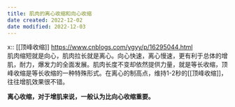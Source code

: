 ```yaml
---
title: 肌肉的离心收缩和向心收缩
date created: 2022-12-02
date modified: 2022-12-03
---
```

x:: [[顶峰收缩]]
https://www.cnblogs.com/ygyy/p/16295044.html  
肌肉缩短就是向心，肌肉拉长就是离心。向心快速，离心慢速，更有利于总体的增肌，耐力，爆发力的全面发展。肌肉长度不变却依然提供力量，就是等长收缩，顶峰收缩是等长收缩的一种特殊形式。在离心的制高点，维持1-2秒的[[顶峰收缩]]，往往增肌效果很不错。

**离心收缩，对于增肌来说，一般认为比向心收缩重要。**